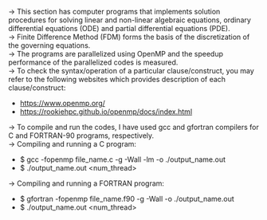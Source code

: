 -> This section has computer programs that implements solution procedures for solving linear and non-linear algebraic equations, ordinary differential equations (ODE) and partial differential equations (PDE).  
-> Finite Difference Method (FDM) forms the basis of the discretization of the governing equations.  
-> The programs are parallelized using OpenMP and the speedup performance of the parallelized codes is measured.    
-> To check the syntax/operation of a particular clause/construct, you may refer to the following websites which provides description of each clause/construct:  
- https://www.openmp.org/
- https://rookiehpc.github.io/openmp/docs/index.html

-> To compile and run the codes, I have used gcc and gfortran compilers for C and FORTRAN-90 programs, respectively.  
-> Compiling and running a C program:  
- $ gcc -fopenmp file_name.c -g -Wall -lm -o ./output_name.out
- $ ./output_name.out <num_thread>

-> Compiling and running a FORTRAN program:
- $ gfortran -fopenmp file_name.f90 -g -Wall -o ./output_name.out
- $ ./output_name.out <num_thread>
